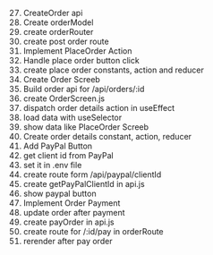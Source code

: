 27. CreateOrder api
  1. Create orderModel
  2. create orderRouter
  3. create post order route
28. Implement PlaceOrder Action
  1. Handle place order button click
  2. create place order constants, action and reducer
29. Create Order Screeb
  1. Build order api for /api/orders/:id
  2. create OrderScreen.js
  3. dispatch order details action in useEffect
  4. load data with useSelector
  5. show data like PlaceOrder Screeb
  6. Create order details constant, action, reducer
30. Add PayPal Button
  1. get client id from PayPal
  2. set it in .env file
  3. create route form /api/paypal/clientId
  4. create getPayPalClientId in api.js
  5. show paypal button
31. Implement Order Payment
  1. update order after payment 
  2. create payOrder  in api.js
  3. create route for /:id/pay in orderRoute
  4. rerender after pay order
